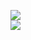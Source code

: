 [![](https://img.shields.io/badge/Made%20With-Github%20Spray-lightgrey.svg?style=for-the-badge&logo=github)](https://github.com/Annihil/github-spray#9265)  
[![](https://i.imgur.com/2DrTn0Z.gif)](https://github.com/Annihil/github-spray)